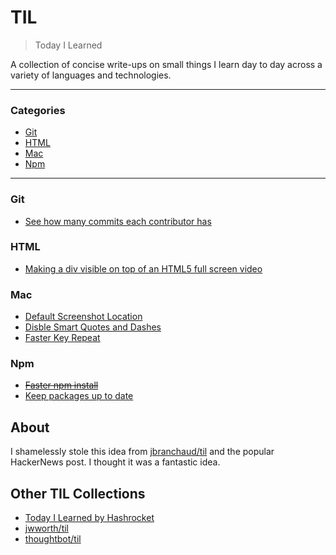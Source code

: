 # TIL

> Today I Learned

A collection of concise write-ups on small things I learn day to day across a
variety of languages and technologies.

---

### Categories

* [Git](#git)
* [HTML](#html)
* [Mac](#mac)
* [Npm](#npm)

---

### Git

- [See how many commits each contributor has](git/commits-contributor.md)

### HTML

- [Making a div visible on top of an HTML5 full screen video](html/div-fullscreen-video.md)

### Mac

- [Default Screenshot Location](mac/default-screenshot-location.md)
- [Disble Smart Quotes and Dashes](mac/disable-smart-quotes-dashes.md)
- [Faster Key Repeat](mac/faster-key-repeat.md)

### Npm

- [~~Faster npm install~~](npm/faster-install.md)
- [Keep packages up to date](npm/update-packages.md)

## About

I shamelessly stole this idea from
[jbranchaud/til](https://github.com/jbranchaud/til) and the popular HackerNews post. I thought it was a fantastic idea.

## Other TIL Collections

* [Today I Learned by Hashrocket](https://til.hashrocket.com)
* [jwworth/til](https://github.com/jwworth/til)
* [thoughtbot/til](https://github.com/thoughtbot/til)
